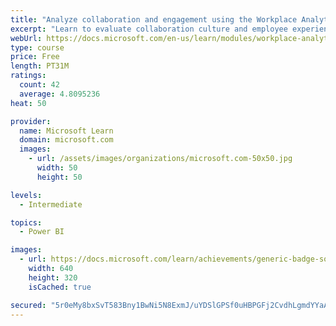 ```yaml
---
title: "Analyze collaboration and engagement using the Workplace Analytics Ways of working assessment dashboard"
excerpt: "Learn to evaluate collaboration culture and employee experience with a Power BI template using Workplace Analytics data."
webUrl: https://docs.microsoft.com/en-us/learn/modules/workplace-analytics-ways-working/
type: course
price: Free
length: PT31M
ratings:
  count: 42
  average: 4.8095236
heat: 50

provider:
  name: Microsoft Learn
  domain: microsoft.com
  images:
    - url: /assets/images/organizations/microsoft.com-50x50.jpg
      width: 50
      height: 50

levels:
  - Intermediate

topics:
  - Power BI

images:
  - url: https://docs.microsoft.com/learn/achievements/generic-badge-social.png
    width: 640
    height: 320
    isCached: true

secured: "5r0eMy8bxSvT583Bny1BwNi5N8ExmJ/uYDSlGPSf0uHBPGFj2CvdhLgmdYYaAtc12Ewj0awm9Jajg4+Bj5M2HQJI9sVAAZFITIjoW3pZtJCLbLxXNaRYI1O/cjDlIHppYBAd1oPWFznjkNguKk7zbhzrNANa6ErnGTQk6so0wIcatYigFiq85Fl9qxjxYhBGS1ZEyYTUnV6keBl0ruYn5fvFd8qLSMsbz4O20ZQmv8xkEMZH+So8afx8oOGllMz3tGCxypUen7OnTk0M02xlcIDjsFclWgXignbKOr8J9v0icIWPSj11uXhVyfaVr26rdV6NiSEVesjct+uLpGHbpD86ss0cguoI5da7vV56D5UVqnD/ohGZQlAL9OPuLVRzxaUtuAUwv2QUzNc0yZ1hTHc6W8IMBe+qqQZ36SahBLM=;C+MxnL0w9lrplPQXI9fArQ=="
---
```


